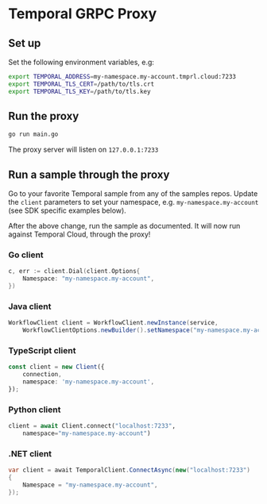 # Temporal GRPC Proxy

## Set up
Set the following environment variables, e.g:
```sh
export TEMPORAL_ADDRESS=my-namespace.my-account.tmprl.cloud:7233
export TEMPORAL_TLS_CERT=/path/to/tls.crt
export TEMPORAL_TLS_KEY=/path/to/tls.key
```

## Run the proxy
```sh
go run main.go
```
The proxy server will listen on `127.0.0.1:7233`

## Run a sample through the proxy
Go to your favorite Temporal sample from any of the samples repos.  Update the `client` parameters to set your namespace, e.g. `my-namespace.my-account` (see SDK specific examples below).

After the above change, run the sample as documented.  It will now run against Temporal Cloud, through the proxy!

### Go client
```go
c, err := client.Dial(client.Options{
    Namespace: "my-namespace.my-account",
})
```

### Java client
```java
WorkflowClient client = WorkflowClient.newInstance(service, 
    WorkflowClientOptions.newBuilder().setNamespace("my-namespace.my-account").build());
```

### TypeScript client
```typescript
const client = new Client({
    connection,
    namespace: 'my-namespace.my-account',
});
```

### Python client
```python
client = await Client.connect("localhost:7233", 
    namespace="my-namespace.my-account")
```

### .NET client
```csharp
var client = await TemporalClient.ConnectAsync(new("localhost:7233")
{
    Namespace = "my-namespace.my-account",
});
```
